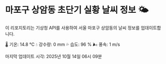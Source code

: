 
# 마포구 상암동 초단기 실황 날씨 정보 🌤️

이 리포지토리는 기상청 API를 사용하여 서울 마포구 상암동의 날씨 정보를 업데이트합니다. 

🌡️ 기온: 14.8 ℃
💧 강수량: 0 mm
💦 습도: 96 %
🌬️ 풍속: 1 m/s

마지막 업데이트 시각: 2025년 10월 14일 06시 09분    
